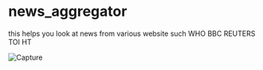 # news_aggregator
this helps you look at news from various website such WHO BBC REUTERS TOI HT

![Capture](https://user-images.githubusercontent.com/44821150/82948738-fc60e580-9fbf-11ea-94e8-7bacb7360d61.JPG)
